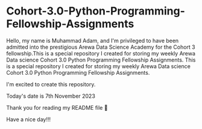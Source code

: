 # Cohort-3.0-Python-Programming-Fellowship-Assignments
Hello, my name is Muhammad Adam, and I'm privileged to have been admitted into the prestigious Arewa Data Science Academy for the Cohort 3 fellowship.This is a special repository I created for storing my weekly Arewa Data science Cohort 3.0 Python Programming Fellowship Assignments.
This is a special repository I created for storing my weekly Arewa Data science Cohort 3.0 Python Programming Fellowship Assignments.

I'm excited to create this repository.

Today's date is 7th November 2023

Thank you for reading my README file 🙏

Have a nice day!!!